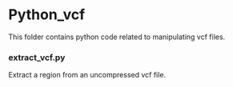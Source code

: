 # Python_vcf
This folder contains python code related to manipulating vcf files.

### extract_vcf.py
Extract a region from an uncompressed vcf file.
